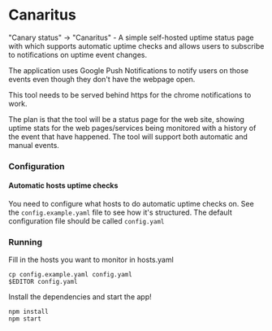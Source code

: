 # Canaritus

"Canary status" -> "Canaritus" - A simple self-hosted uptime status page with which supports automatic uptime checks and allows users to subscribe to notifications on uptime event changes. 

The application uses Google Push Notifications to notify users on those events even though they don't have the webpage open.

This tool needs to be served behind https for the chrome notifications to work.

The plan is that the tool will be a status page for the web site, showing uptime stats for the web pages/services being monitored with a history of the event that have happened. The tool will support both automatic and manual events.

### Configuration

#### Automatic hosts uptime checks
You need to configure what hosts to do automatic uptime checks on. See the `config.example.yaml` file to see how it's structured. The default configuration file should be called `config.yaml`

### Running

Fill in the hosts you want to monitor in hosts.yaml

```
cp config.example.yaml config.yaml
$EDITOR config.yaml
```

Install the dependencies and start the app!

```
npm install
npm start
```
